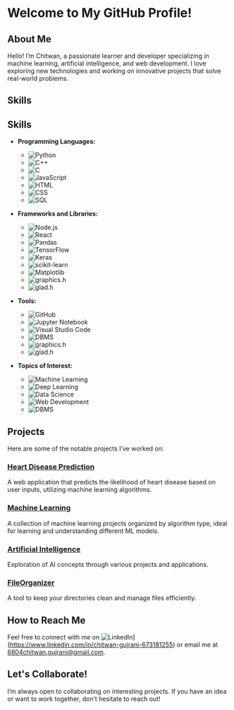 # Welcome to My GitHub Profile!

## About Me
Hello! I’m Chitwan, a passionate learner and developer specializing in machine learning, artificial intelligence, and web development. I love exploring new technologies and working on innovative projects that solve real-world problems.

## Skills
## Skills
- **Programming Languages:** 
  - ![Python](https://img.shields.io/badge/-Python-3776AB?style=flat&logo=python&logoColor=white)
  - ![C++](https://img.shields.io/badge/-C++-00599C?style=flat&logo=c%2B%2B&logoColor=white)
  - ![C](https://img.shields.io/badge/-C-A8B9CC?style=flat&logo=c&logoColor=white)
  - ![JavaScript](https://img.shields.io/badge/-JavaScript-F7DF1E?style=flat&logo=javascript&logoColor=black)
  - ![HTML](https://img.shields.io/badge/-HTML-E34F26?style=flat&logo=html5&logoColor=white)
  - ![CSS](https://img.shields.io/badge/-CSS-1572B6?style=flat&logo=css3&logoColor=white)
  - ![SQL](https://img.shields.io/badge/-SQL-4479A1?style=flat&logo=postgresql&logoColor=white)
- **Frameworks and Libraries:**
  - ![Node.js](https://img.shields.io/badge/-Node.js-339933?style=flat&logo=node.js&logoColor=white)
  - ![React](https://img.shields.io/badge/-React-61DAFB?style=flat&logo=react&logoColor=black)
  - ![Pandas](https://img.shields.io/badge/-Pandas-150458?style=flat&logo=pandas&logoColor=white)
  - ![TensorFlow](https://img.shields.io/badge/-TensorFlow-FF6F20?style=flat&logo=tensorflow&logoColor=white)
  - ![Keras](https://img.shields.io/badge/-Keras-D00000?style=flat&logo=keras&logoColor=white)
  - ![scikit-learn](https://img.shields.io/badge/-scikit--learn-F7931E?style=flat&logo=scikit-learn&logoColor=white)
  - ![Matplotlib](https://img.shields.io/badge/-Matplotlib-007ACC?style=flat&logo=matplotlib&logoColor=white)
  - ![graphics.h](https://img.shields.io/badge/-graphics.h-8B0000?style=flat&logo=graphics&logoColor=white)
  - ![glad.h](https://img.shields.io/badge/-glad.h-1E90FF?style=flat&logo=glad&logoColor=white)

- **Tools:**
  - ![GitHub](https://img.shields.io/badge/-GitHub-181717?style=flat&logo=github&logoColor=white)
  - ![Jupyter Notebook](https://img.shields.io/badge/-Jupyter%20Notebook-F37626?style=flat&logo=jupyter&logoColor=white) 
  - ![Visual Studio Code](https://img.shields.io/badge/-Visual%20Studio%20Code-007ACC?style=flat&logo=visual-studio-code&logoColor=white) 
  - ![DBMS](https://img.shields.io/badge/-DBMS-007ACC?style=flat&logo=mysql&logoColor=white) 
  - ![graphics.h](https://img.shields.io/badge/-graphics.h-3B5998?style=flat&logo=gnu&logoColor=white) 
  - ![glad.h](https://img.shields.io/badge/-glad.h-3B5998?style=flat&logo=gnu&logoColor=white) 

- **Topics of Interest:**
  - ![Machine Learning](https://img.shields.io/badge/-Machine%20Learning-FF6F20?style=flat&logo=google-cloud&logoColor=white) 
  - ![Deep Learning](https://img.shields.io/badge/-Deep%20Learning-8B3F3F?style=flat&logo=tensorflow&logoColor=white) 
  - ![Data Science](https://img.shields.io/badge/-Data%20Science-00BFFF?style=flat&logo=python&logoColor=white) 
  - ![Web Development](https://img.shields.io/badge/-Web%20Development-4B0082?style=flat&logo=html5&logoColor=white) 
  - ![DBMS](https://img.shields.io/badge/-DBMS-007ACC?style=flat&logo=mysql&logoColor=white) 


## Projects
Here are some of the notable projects I’ve worked on:

### [Heart Disease Prediction](https://github.com/chitwan6804/Heart-Disease-Prediction)
A web application that predicts the likelihood of heart disease based on user inputs, utilizing machine learning algorithms.

### [Machine Learning](https://github.com/chitwan6804/Machine_Learning)
A collection of machine learning projects organized by algorithm type, ideal for learning and understanding different ML models.

### [Artificial Intelligence](https://github.com/chitwan6804/Artificial-Intelligence)
Exploration of AI concepts through various projects and applications.

### [FileOrganizer](https://github.com/chitwan6804/FileOrganizer)
A tool to keep your directories clean and manage files efficiently.

## How to Reach Me
Feel free to connect with me on ![LinkedIn](https://img.shields.io/badge/-LinkedIn-0077B5?style=flat&logo=linkedin&logoColor=white)](https://www.linkedin.com/in/chitwan-gujrani-673181255) or email me at [6804chitwan.gujrani@gmail.com](mailto:6804chitwan.gujrani@gmail.com).

## Let's Collaborate!
I’m always open to collaborating on interesting projects. If you have an idea or want to work together, don’t hesitate to reach out!


<!--
**chitwan6804/chitwan6804** is a ✨ _special_ ✨ repository because its `README.md` (this file) appears on your GitHub profile.

Here are some ideas to get you started:

- 🔭 I’m currently working on ...
- 🌱 I’m currently learning ...
- 👯 I’m looking to collaborate on ...
- 🤔 I’m looking for help with ...
- 💬 Ask me about ...
- 📫 How to reach me: ...
- 😄 Pronouns: ...
- ⚡ Fun fact: ...
-->
